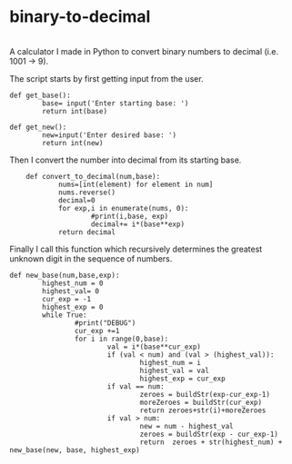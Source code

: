 # binary-to-decimal
<br>
A calculator I made in Python to convert binary numbers to decimal (i.e. 1001 -> 9).<br>

The script starts by first getting input from the user.<br>

	def get_base():
			base= input('Enter starting base: ')
			return int(base)

	def get_new():
			new=input('Enter desired base: ')
			return int(new)

Then I convert the number into decimal from its starting base.<br>

		def convert_to_decimal(num,base):
				nums=[int(element) for element in num]
				nums.reverse()
				decimal=0
				for exp,i in enumerate(nums, 0):
						#print(i,base, exp)
						decimal+= i*(base**exp)
				return decimal

Finally I call this function which recursively determines the greatest unknown digit in the sequence of numbers.<br>

	def new_base(num,base,exp):       
			highest_num = 0
			highest_val= 0
			cur_exp = -1
			highest_exp = 0
			while True:
					#print("DEBUG")
					cur_exp +=1
					for i in range(0,base):
							val = i*(base**cur_exp)
							if (val < num) and (val > (highest_val)):
									highest_num = i
									highest_val = val
									highest_exp = cur_exp
							if val == num:
									zeroes = buildStr(exp-cur_exp-1)
									moreZeroes = buildStr(cur_exp)
									return zeroes+str(i)+moreZeroes
							if val > num:
									new = num - highest_val
									zeroes = buildStr(exp - cur_exp-1)
									return  zeroes + str(highest_num) + new_base(new, base, highest_exp)
